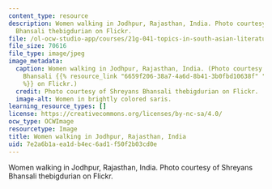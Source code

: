 ```yaml
---
content_type: resource
description: Women walking in Jodhpur, Rajasthan, India. Photo courtesy of Shreyans
  Bhansali thebigdurian on Flickr.
file: /ol-ocw-studio-app/courses/21g-041-topics-in-south-asian-literature-and-culture-fall-2004/7e2a6b1aea1db4ec6ad1f50f2b03cd0e_21g-041f04.jpg
file_size: 70616
file_type: image/jpeg
image_metadata:
  caption: Women walking in Jodhpur, Rajasthan, India. (Photo courtesy of Shreyans
    Bhansali {{% resource_link "6659f206-38a7-4a6d-8b41-3b0fbd10638f" "thebigdurian"
    %}} on Flickr.)
  credit: Photo courtesy of Shreyans Bhansali thebigdurian on Flickr.
  image-alt: Women in brightly colored saris.
learning_resource_types: []
license: https://creativecommons.org/licenses/by-nc-sa/4.0/
ocw_type: OCWImage
resourcetype: Image
title: Women walking in Jodhpur, Rajasthan, India
uid: 7e2a6b1a-ea1d-b4ec-6ad1-f50f2b03cd0e
---
```

Women walking in Jodhpur, Rajasthan, India. Photo courtesy of Shreyans Bhansali thebigdurian on Flickr.